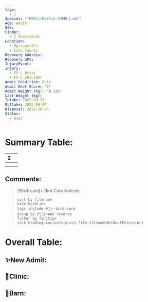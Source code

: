 ```yaml
---
tags:
  - 🦅
Species: "[MERL](Merlin-(MERL).md)"
Age: Adult
Sex: 
Finder:
  - 🧑 Individual
Location:
  - Springville
  - Linn County
Recovery Address: 
Recovery GPS: 
InjuryEvent: 
Injury:
  - FX L Wrist
  - FX L Shoulder
Admit Condition: Fair
Admit Keel Score: "3"
Admit Weight (kg): "0.120"
Last Weight (kg): 
Intake: 2022-09-22
Outtake: 2022-09-24
Disposal: 2022-10-06
Status:
  - Died
---
```


# Summary Table:

<div><table class="dataview table-view-table"><thead class="table-view-thead"><tr class="table-view-tr-header"><th class="table-view-th"><span></span><span class="dataview small-text">2</span></th><th class="table-view-th"><span></span></th></tr></thead><tbody class="table-view-tbody"><tr><td><span></span></td><td><span></span></td></tr><tr><td><span></span></td><td><span></span></td></tr></tbody></table></div>

## Comments:

> [!Bird-care]+ Bird Care Notices
>   ```tasks 
>   sort by filename
>   hide backlink
>   tags include #🦅🩺-bird-care 
>   group by filename reverse
>   filter by function task.heading.includes(query.file.filenameWithoutExtension)
>   ```

# Overall Table:

## ✨New Admit:



## 🏥Clinic:



## 🏡Barn:


